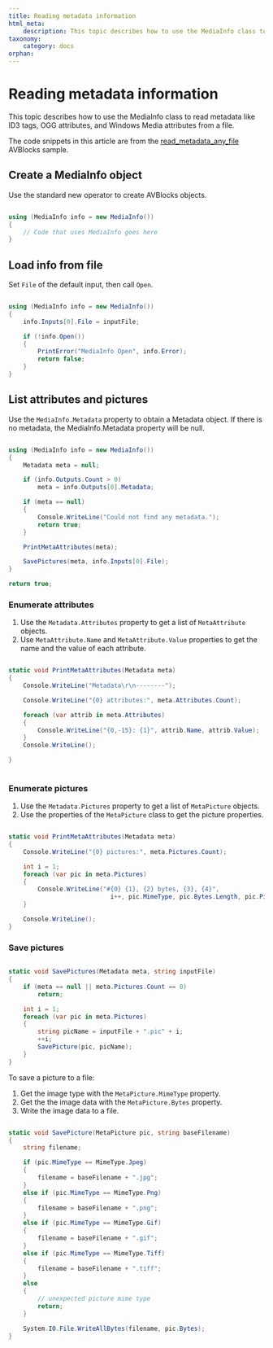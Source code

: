```yaml
---
title: Reading metadata information
html_meta:
    description: This topic describes how to use the MediaInfo class to read metadata information like ID3 tags, and OGG and Windows Media metadata attributes from a file.
taxonomy:
    category: docs
orphan:
---
```


# Reading metadata information

This topic describes how to use the MediaInfo class to read metadata like ID3 tags, OGG attributes, and Windows Media attributes from a file.

The code snippets in this article are from the [read_metadata_any_file](https://github.com/avblocks/avblocks-samples/tree/main/windows/net/samples/read_metadata_any_file) AVBlocks sample.

## Create a MediaInfo object

Use the standard new operator to create AVBlocks objects.

``` csharp

using (MediaInfo info = new MediaInfo())
{
    // Code that uses MediaInfo goes here
}

```
## Load info from file

Set `File` of the default input, then call `Open`.

``` csharp

using (MediaInfo info = new MediaInfo())
{
    info.Inputs[0].File = inputFile;

    if (!info.Open())
    {
        PrintError("MediaInfo Open", info.Error);
        return false;
    }
}

```

## List attributes and pictures

Use the `MediaInfo.Metadata` property to obtain a Metadata object. If there is no metadata, the MediaInfo.Metadata property will be null.

``` csharp

using (MediaInfo info = new MediaInfo())
{
    Metadata meta = null;

    if (info.Outputs.Count > 0)
        meta = info.Outputs[0].Metadata;

    if (meta == null)
    {
        Console.WriteLine("Could not find any metadata.");
        return true;
    }

    PrintMetaAttributes(meta);

    SavePictures(meta, info.Inputs[0].File);
}

return true;

```

### Enumerate attributes

1. Use the `Metadata.Attributes` property to get a list of `MetaAttribute` objects.
2. Use `MetaAttribute.Name` and `MetaAttribute.Value` properties to get the name and the value of each attribute.

<!-- end of list -->
 
``` csharp

static void PrintMetaAttributes(Metadata meta)
{
    Console.WriteLine("Metadata\r\n--------");

    Console.WriteLine("{0} attributes:", meta.Attributes.Count);

    foreach (var attrib in meta.Attributes)
    {
        Console.WriteLine("{0,-15}: {1}", attrib.Name, attrib.Value);
    }
    Console.WriteLine();

}
        
```

### Enumerate pictures

1. Use the `Metadata.Pictures` property to get a list of `MetaPicture` objects.
2. Use the properties of the `MetaPicture` class to get the picture properties.

<!-- end of list -->
 
``` csharp

static void PrintMetaAttributes(Metadata meta)
{
    Console.WriteLine("{0} pictures:", meta.Pictures.Count);

    int i = 1;
    foreach (var pic in meta.Pictures)
    {
        Console.WriteLine("#{0} {1}, {2} bytes, {3}, {4}",
                            i++, pic.MimeType, pic.Bytes.Length, pic.PictureType, pic.Description);
    }

    Console.WriteLine();
}

```

### Save pictures

``` csharp

static void SavePictures(Metadata meta, string inputFile)
{
    if (meta == null || meta.Pictures.Count == 0)
        return;

    int i = 1;
    foreach (var pic in meta.Pictures)
    {
        string picName = inputFile + ".pic" + i;
        ++i;
        SavePicture(pic, picName);
    }
}

```

To save a picture to a file:

1. Get the image type with the `MetaPicture.MimeType` property.
2. Get the the image data with the `MetaPicture.Bytes` property.
3. Write the image data to a file.

<!-- end of list -->

``` csharp

static void SavePicture(MetaPicture pic, string baseFilename)
{
    string filename;

    if (pic.MimeType == MimeType.Jpeg)
    {
        filename = baseFilename + ".jpg";
    }
    else if (pic.MimeType == MimeType.Png)
    {
        filename = baseFilename + ".png";
    }
    else if (pic.MimeType == MimeType.Gif)
    {
        filename = baseFilename + ".gif";
    }
    else if (pic.MimeType == MimeType.Tiff)
    {
        filename = baseFilename + ".tiff";
    }
    else
    {
        // unexpected picture mime type
        return;
    }

    System.IO.File.WriteAllBytes(filename, pic.Bytes);
}

```

